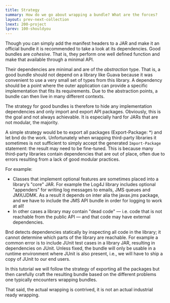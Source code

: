 ```yaml
---
title: Strategy
summary: How do we go about wrapping a bundle? What are the forces?
layout: prev-next-collection
lnext: 200-project
lprev: 100-shouldyou
---
```


Though you can simply add the manifest headers to a JAR and make it an official bundle it is recommended to take a look at its dependencies. Good bundles are _cohesive_. That is, they perform one well defined function and make that available through a minimal API. 

Their dependencies are minimal and are of the _abstraction_ type. That is, a good bundle should not depend on a library like Guava because it was convenient to use a very small set of types from this library. A dependency should be a point where the outer application can provide a specific implementation that fits its requirements. Due to the abstraction points, a bundle can then live in many different contexts.  

The strategy for good bundles is therefore to hide any implementation dependencies and only import and export API packages. Obviously, this is the goal and not always achievable. It is especially hard for JARs that are not modular, the majority.

A simple strategy would be to export all packages (Export-Package: *) and let bnd do the work. Unfortunately when wrapping third-party libraries it sometimes is not sufficient to simply accept the generated `Import-Package` statement: the result may need to be fine-tuned. This is because many third-party libraries contain dependencies that are out of place, often due to errors resulting from a lack of good modular practices.

For example:

-   Classes that implement optional features are sometimes placed into a
    library’s "core" JAR. For example the Log4J library includes
    optional "appenders" for writing log messages to emails, JMS queues
    and JMX/JDMK. As a result it depends on inter alia the javax.jms
    package, and we have to include the JMS API bundle in order for
    logging to work at all!
-   In other cases a library may contain "dead code" — i.e. code that is
    not reachable from the public API — and that code may have external
    dependencies.

Bnd detects dependencies statically by inspecting all code in the library; it cannot determine which parts of the library are reachable. For example a common error is to include JUnit test cases in a library JAR, resulting in dependencies on JUnit. Unless fixed, the bundle will only be usable in a runtime environment where JUnit is also present, i.e., we will have to ship a copy of JUnit to our end users.

In this tutorial we will follow the strategy of exporting all the packages but then carefully craft the resulting bundle based on the different problems one typically encounters wrapping bundles.

That said, the actual wrapping is contrived, it is not an actual industrial ready wrapping.

[DOM4J]: http://jpm4j.org/#!/p/org.jdom/jdom
[JPM4J]: http://jpm4j.org/
[-conditionalpackage]: http://bnd.bndtools.org/instructions/conditionalpackage.html
[blog]: http://njbartlett.name/2014/05/26/static-linking.html
[133 Service Loader Mediator Specification]: http://blog.osgi.org/2013/02/javautilserviceloader-in-osgi.html
[semanticaly versioned]: http://bnd.bndtools.org/chapters/170-versioning.html 
[135.3 osgi.contract Namespace]: http://blog.osgi.org/2013/08/osgi-contracts-wonkish.html
[BSD style license]: http://dom4j.sourceforge.net/dom4j-1.6.1/license.html
[supernodes of small worlds]: https://en.wikipedia.org/wiki/Small-world_network
[OSGiSemVer]: https://www.osgi.org/wp-content/uploads/SemanticVersioning.pdf
[osgi.enroute.examples.wrapping.dom4j.adapter]: https://github.com/osgi/osgi.enroute.examples/osgi.enroute.examples.wrapping.dom4j.adapter